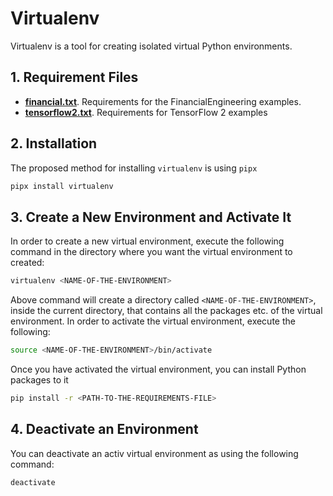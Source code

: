 # Virtualenv

Virtualenv is a tool for creating isolated virtual Python environments.

## 1. Requirement Files

* **[financial.txt](./financial.txt)**. Requirements for the FinancialEngineering examples.
* **[tensorflow2.txt](./tensorflow2.txt)**. Requirements for TensorFlow 2 examples

## 2. Installation

The proposed method for installing `virtualenv` is using `pipx`

```bash
pipx install virtualenv
```

## 3. Create a New Environment and Activate It

In order to create a new virtual environment, execute the following command in the directory
where you want the virtual environment to created:

```bash
virtualenv <NAME-OF-THE-ENVIRONMENT>
```

Above command will create a directory called `<NAME-OF-THE-ENVIRONMENT>`, inside the current directory, that contains all the packages etc.
of the virtual environment. In order to activate the virtual environment, execute the following:

```bash
source <NAME-OF-THE-ENVIRONMENT>/bin/activate
```

Once you have activated the virtual environment, you can install Python packages to it

```bash
pip install -r <PATH-TO-THE-REQUIREMENTS-FILE>
```

## 4. Deactivate an Environment

You can deactivate an activ virtual environment as using the following command:

```bash
deactivate
```
